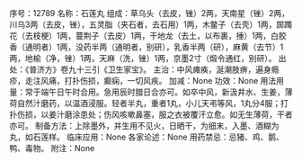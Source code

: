 序号：12789
名称：石莲丸
组成：草乌头（去皮，锉）2两，天南星（锉）2两，川乌3两（去皮，锉），五灵脂（夹石者，去石用）1两，木鳖子（去壳）1两，踯躅花（去枝梗）1两，蔓荆子（去皮）1两，干地龙（去土，以布裹，捶）1两，白胶香（通明者）1两，没药半两（通明者，别研），乳香半两（研），麻黄（去节）1两，地榆（净，锉）1两，天麻（洗，锉）1两，京墨2寸（煅令通红，别研）。
出处：《普济方》卷九十三引《卫生家宝》。
主治：中风瘫痪，涎潮肢痹，遍身瘾疹，走注风痛，打扑伤损，癫痫，一切风疾。
加减：None
功效：None
用法用量：常于端午日午时合用。急用辰时腊日合亦可。如卒中风，新汲井水、生姜，薄荷自然汁磨药，以温酒浸服。轻者半丸，重者1丸，小儿天弔等风，1丸分4服；打扑伤损，以姜汁磨涂患处；伤风咳嗽鼻塞，服之衣被覆汗立愈。如无生薄荷，干者亦可。
制备方法：上除墨外，并生用不见火，日晒干，为细末，入墨、酒糊为丸，如石莲样。
临床应用：None
各家论述：None
用药禁忌：忌猪、鸡、鹅、鸭、毒物。
附注：None
